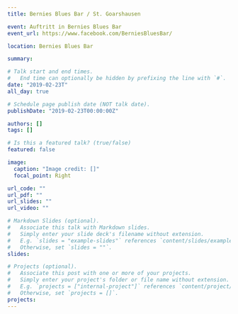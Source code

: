 ```yaml
---
title: Bernies Blues Bar / St. Goarshausen

event: Auftritt in Bernies Blues Bar
event_url: https://www.facebook.com/BerniesBluesBar/

location: Bernies Blues Bar

summary:

# Talk start and end times.
#   End time can optionally be hidden by prefixing the line with `#`.
date: "2019-02-23T"
all_day: true

# Schedule page publish date (NOT talk date).
publishDate: "2019-02-23T00:00:00Z"

authors: []
tags: []

# Is this a featured talk? (true/false)
featured: false

image:
  caption: "Image credit: []"
  focal_point: Right

url_code: ""
url_pdf: ""
url_slides: ""
url_video: ""

# Markdown Slides (optional).
#   Associate this talk with Markdown slides.
#   Simply enter your slide deck's filename without extension.
#   E.g. `slides = "example-slides"` references `content/slides/example-slides.md`.
#   Otherwise, set `slides = ""`.
slides:

# Projects (optional).
#   Associate this post with one or more of your projects.
#   Simply enter your project's folder or file name without extension.
#   E.g. `projects = ["internal-project"]` references `content/project/deep-learning/index.md`.
#   Otherwise, set `projects = []`.
projects:
---
```

